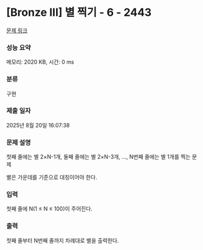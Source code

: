 # [Bronze III] 별 찍기 - 6 - 2443 

[문제 링크](https://www.acmicpc.net/problem/2443) 

### 성능 요약

메모리: 2020 KB, 시간: 0 ms

### 분류

구현

### 제출 일자

2025년 8월 20일 16:07:38

### 문제 설명

<p>첫째 줄에는 별 2×N-1개, 둘째 줄에는 별 2×N-3개, ..., N번째 줄에는 별 1개를 찍는 문제</p>

<p>별은 가운데를 기준으로 대칭이어야 한다.</p>

### 입력 

 <p>첫째 줄에 N(1 ≤ N ≤ 100)이 주어진다.</p>

### 출력 

 <p>첫째 줄부터 N번째 줄까지 차례대로 별을 출력한다.</p>

